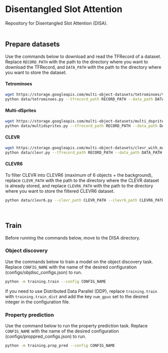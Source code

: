 # Disentangled Slot Attention
Repository for Disentangled Slot Attention (DISA).
<br><br>

## Prepare datasets
Use the commands below to download and read the TFRecord of a dataset. Replace ```RECORD_PATH``` with the path to the directory where you want to download the TFRecord, and ```DATA_PATH``` with the path to the directory where you want to store the dataset.
#### Tetrominoes
```bash
wget https://storage.googleapis.com/multi-object-datasets/tetrominoes/tetrominoes_train.tfrecords -P RECORD_PATH
python data/tetrominoes.py --tfrecord_path RECORD_PATH --data_path DATA_PATH
```

#### Multi-dSprites
```bash
wget https://storage.googleapis.com/multi-object-datasets/multi_dsprites/multi_dsprites_colored_on_colored.tfrecords -P RECORD_PATH
python data/multidsprites.py --tfrecord_path RECORD_PATH --data_path DATA_PATH
```

#### CLEVR
```bash
wget https://storage.googleapis.com/multi-object-datasets/clevr_with_masks/clevr_with_masks_train.tfrecords -P RECORD_PATH
python data/clevr.py --tfrecord_path RECORD_PATH --data_path DATA_PATH
```

#### CLEVR6
To filter CLEVR into CLEVR6 (maximum of 6 objects + the background), replace ```CLEVR_PATH``` with the path to the directory where the CLEVR dataset is already stored, and replace ```CLEVR6_PATH``` with the path to the directory where you want to store the filtered CLEVR6 dataset.
```bash
python data/clevr6.py --clevr_path CLEVR_PATH --clevr6_path CLEVR6_PATH
```
<br>

## Train
Before running the commands below, move to the DISA directory.
### Object discovery
Use the commands below to train a model on the object discovery task. Replace ```CONFIG_NAME``` with the name of the desired configuration (configs/objdisc_configs.json) to run.
```bash
python -m training.train --config CONFIG_NAME
```
If you need to use Distributed Data Parallel (DDP), replace ```training.train``` with ```training.train_dist``` and add the key ```num_gpus``` set to the desired integer in the configuration file.

### Property prediction
Use the command below to run the property prediction task. Replace ```CONFIG_NAME``` with the name of the desired configuration (configs/proppred_configs.json) to run.
```bash
python -m training.prop_pred --config CONFIG_NAME
```

